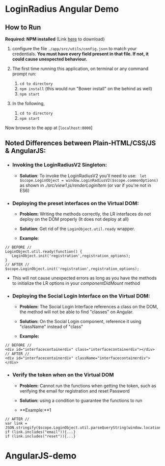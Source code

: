 # LoginRadius Angular Demo
## How to Run
**Required: NPM installed** (Link [here](https://nodejs.org/en/download/) to download)
1. configure the file ``./app/src/utils/config.json`` to match your credentials.  **You must have every field present in that file.  If not, it could cause unexpected behaviour.**
1. The first time running this application, on terminal or any command prompt run:
   1.  ``` cd to directory ```
   2.  ``` npm install ``` (this would run "Bower install" on the behind as well)
   2.  ``` npm start ```

2. In the following, 
   1.  ``` cd to directory ``` 
   2.  ``` npm start ```



  Now browse to the app at [`localhost:8000`]

## Noted Differences between Plain-HTML/CSS/JS & AngularJS:
* ### Invoking the LoginRadiusV2 Singleton:
  
  
  *  **Solution**: To invoke the LoginRadiusV2 you'll need to use:
  ``` let $scope.LoginObject = window.LoginRadiusV2($scope.commonOptions)``` as shown in *./src/view1.js/renderLoginItem* (or var if you're not in ES6)

* ### Deploying the preset interfaces on the Virtual DOM:
  * **Problem:** Writing the methods correctly, the LR interfaces do not deploy on the DOM properly (It does not deploy at all)

  * **Solution**: Get rid of the ```LoginObject.util.ready``` wrapper.

  * **Example**:
 ``` 
// BEFORE //
LoginObject.util.ready(function() {
    LoginObject.init('registration',registration_options);
}
// AFTER //
$scope.LoginObject.init('registration',registration_options);
  ```
  * This will not cause unexpected errors as long as you have the methods to initialize the LR options in your *componentDidMount* method

* ### Deploying the Social Login Interface on the Virtual DOM:
  * **Problem:** The Social Login Interface references a class on the DOM, the method will not be able to find "classes" on Angular.

  * **Solution:** On the Social Login component, reference it using "className" instead of "class"
  * **Example:**
```
// BEFORE //
<div id="interfacecontainerdiv" class="interfacecontainerdiv"></div>
// AFTER //
<div id="interfacecontainerdiv" className="interfacecontainerdiv"></div>
```


* ### Verify the token when on the Virtual DOM
  * **Problem:** Cannot run the functions when getting the token, such as verifying the email for registration and reset Password

  * **Solution:** using a condition to guarantee the functions to run
  * **Example:**1
```
// AFTER //
var link = JSON.stringify($scope.LoginObject.util.parseQueryString(window.location.href));
if (link.includes("email")){...}
if (link.includes("reset")){...}

```



















# AngularJS-demo
